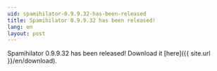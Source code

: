 ```yaml
---
uid: spamihilator-0.9.9.32-has-been-released
title: Spamihilator 0.9.9.32 has been released!
lang: en
layout: post
---
```


Spamihilator 0.9.9.32 has been released! Download it
[here]({{ site.url }}/en/download).
